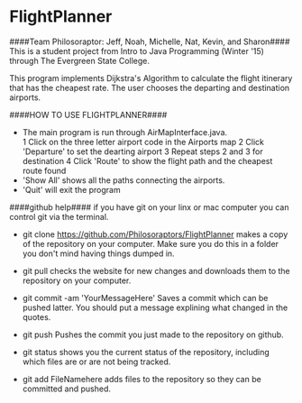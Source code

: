# FlightPlanner #

####Team Philosoraptor: Jeff, Noah, Michelle, Nat, Kevin, and Sharon####
This is a student project from Intro to Java Programming (Winter '15) through The Evergreen State College.

This program implements Dijkstra's Algorithm to calculate the flight itinerary that has the cheapest rate. The user chooses the departing and destination airports. 
  
####HOW TO USE FLIGHTPLANNER####
  * The main program is run through AirMapInterface.java.  
    1 Click on the three letter airport code in the Airports map
    2 Click 'Departure' to set the dearting airport
    3 Repeat steps 2 and 3 for destination
    4 Click 'Route' to show the flight path and the cheapest route found
  * 'Show All' shows all the paths connecting the airports.
  * 'Quit' will exit the program

####github help####
if you have git on your linx or mac computer you can control git via the terminal.

 * git clone https://github.com/Philosoraptors/FlightPlanner
makes a copy of the repository on your computer. Make sure you do this in a folder you don't mind having things dumped in.

 * git pull 
checks the website for new changes and downloads them to the repository on your computer.

 * git commit -am 'YourMessageHere'
Saves a commit which can be pushed latter. You should put a message explining what changed in the quotes.

 * git push
Pushes the commit you just made to the repository on github.

 * git status
shows you the current status of the repository, including which files are or are not being tracked.

 * git add FileNamehere
adds files to the repository so they can be committed and pushed.
